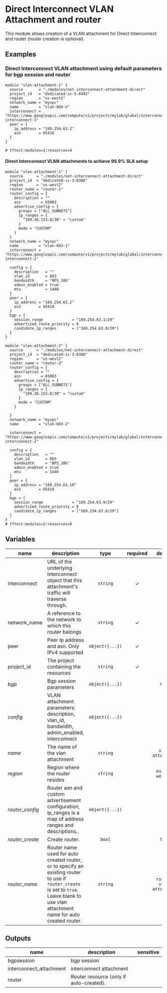 ﻿# Direct Interconnect VLAN Attachment and router


This module allows creation of a VLAN attachment for Direct Interconnect and router (router creation is optional).

## Examples

### Direct Interconnect  VLAN attachment using default parameters for bgp session and router

```hcl
module "vlan-attachment-1" {
  source       = "./modules/net-interconnect-attachment-direct"
  project_id   = "dedicated-ic-5-8492"
  region       = "us-west2"
  network_name = "myvpc"
  name         = "vlan-604-x"
  interconnect = "https://www.googleapis.com/compute/v1/projects/mylab/global/interconnects/mylab-interconnect-1"
  peer = {
    ip_address = "169.254.63.2"
    asn        = 65418
  }
}

# tftest:modules=1:resources=4
```

#### Direct Interconnect VLAN attachments to achieve 99.9% SLA setup

```hcl
module "vlan-attachment-1" {
  source      = "./modules/net-interconnect-attachment-direct"
  project_id  = "dedicated-ic-3-8386"
  region      = "us-west2"
  router_name = "router-1"
  router_config = {
    description = ""
    asn         = 65003
    advertise_config = {
      groups = ["ALL_SUBNETS"]
      ip_ranges = {
        "199.36.153.8/30" = "custom"
      }
      mode = "CUSTOM"
    }
  }
  network_name = "myvpc"
  name         = "vlan-603-1"
  interconnect = "https://www.googleapis.com/compute/v1/projects/mylab/global/interconnects/mylab-interconnect-1"

  config = {
    description   = ""
    vlan_id       = 603
    bandwidth     = "BPS_10G"
    admin_enabled = true
    mtu           = 1440
  }
  peer = {
    ip_address = "169.254.63.2"
    asn        = 65418
  }
  bgp = {
    session_range             = "169.254.63.1/29"
    advertised_route_priority = 0
    candidate_ip_ranges       = ["169.254.63.0/29"]
  }
}

module "vlan-attachment-2" {
  source      = "./modules/net-interconnect-attachment-direct"
  project_id  = "dedicated-ic-3-8386"
  region      = "us-west2"
  router_name = "router-2"
  router_config = {
    description = ""
    asn         = 65003
    advertise_config = {
      groups = ["ALL_SUBNETS"]
      ip_ranges = {
        "199.36.153.8/30" = "custom"
      }
      mode = "CUSTOM"
    }

  }
  network_name = "myvpc"
  name         = "vlan-603-2"

  interconnect = "https://www.googleapis.com/compute/v1/projects/mylab/global/interconnects/mylab-interconnect-2"

  config = {
    description   = ""
    vlan_id       = 603
    bandwidth     = "BPS_10G"
    admin_enabled = true
    mtu           = 1440
  }
  peer = {
    ip_address = "169.254.63.10"
    asn        = 65418
  }
  bgp = {
    session_range             = "169.254.63.9/29"
    advertised_route_priority = 0
    candidate_ip_ranges       = ["169.254.63.8/29"]
  }
}
# tftest:modules=2:resources=8
```

<!-- BEGIN TFDOC -->
## Variables

| name | description | type | required | default |
|---|---|:---: |:---:|:---:|
| interconnect | URL of the underlying Interconnect object that this attachment's traffic will traverse through. | <code title="">string</code> | ✓ |  |
| network_name | A reference to the network to which this router belongs | <code title="">string</code> | ✓ |  |
| peer | Peer Ip address and asn. Only IPv4 supported | <code title="object&#40;&#123;&#10;ip_address &#61; string&#10;asn        &#61; number&#10;&#125;&#41;">object({...})</code> | ✓ |  |
| project_id | The project containing the resources | <code title="">string</code> | ✓ |  |
| *bgp* | Bgp session parameters | <code title="object&#40;&#123;&#10;session_range             &#61; string&#10;candidate_ip_ranges       &#61; list&#40;string&#41;&#10;advertised_route_priority &#61; number&#10;&#125;&#41;">object({...})</code> |  | <code title="">null</code> |
| *config* | VLAN attachment parameters: description, vlan_id, bandwidth, admin_enabled, interconnect | <code title="object&#40;&#123;&#10;description   &#61; string&#10;vlan_id       &#61; number&#10;bandwidth     &#61; string&#10;admin_enabled &#61; bool&#10;mtu           &#61; number&#10;&#125;&#41;">object({...})</code> |  | <code title="&#123;&#10;description   &#61; null&#10;vlan_id       &#61; null&#10;bandwidth     &#61; &#34;BPS_10G&#34;&#10;admin_enabled &#61; true&#10;mtu           &#61; 1440&#10;&#125;">...</code> |
| *name* | The name of the vlan attachment | <code title="">string</code> |  | <code title="">vlan-attachment</code> |
| *region* | Region where the router resides | <code title="">string</code> |  | <code title="">europe-west1-b</code> |
| *router_config* | Router asn and custom advertisement configuration, ip_ranges is a map of address ranges and descriptions..  | <code title="object&#40;&#123;&#10;description &#61; string&#10;asn         &#61; number&#10;advertise_config &#61; object&#40;&#123;&#10;groups    &#61; list&#40;string&#41;&#10;ip_ranges &#61; map&#40;string&#41;&#10;mode      &#61; string&#10;&#125;&#41;&#10;&#125;&#41;">object({...})</code> |  | <code title="&#123;&#10;description      &#61; null&#10;asn              &#61; 64514&#10;advertise_config &#61; null&#10;&#125;">...</code> |
| *router_create* | Create router. | <code title="">bool</code> |  | <code title="">true</code> |
| *router_name* | Router name used for auto created router, or to specify an existing router to use if `router_create` is set to `true`. Leave blank to use vlan attachment name for auto created router. | <code title="">string</code> |  | <code title="">router-vlan-attachment</code> |

## Outputs

| name | description | sensitive |
|---|---|:---:|
| bgpsession | bgp session |  |
| interconnect_attachment | interconnect attachment |  |
| router | Router resource (only if auto-created). |  |
<!-- END TFDOC -->
